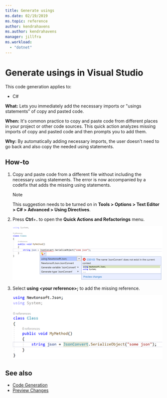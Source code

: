 ```yaml
---
title: Generate usings
ms.date: 02/19/2019
ms.topic: reference
author: kendrahavens
ms.author: kendrahavens
manager: jillfra
ms.workload:
  - "dotnet"
---
```

# Generate usings in Visual Studio

This code generation applies to:

- C#

**What:** Lets you immediately add the necessary imports or "usings statements" of copy and pasted code.

**When:** It's common practice to copy and paste code from different places in your project or other code sources. This quick action analyzes missing imports of copy and pasted code and then prompts you to add them.

**Why:** By automatically adding necessary imports, the user doesn't need to go back and also copy the needed using statements.

## How-to

1. Copy and paste code from a different file without including the necessary using statements. The error is now accompanied by a codefix that adds the missing using statements.

    > [!NOTE] 
    > This suggestion needs to be turned on in **Tools > Options > Text Editor > C# > Advanced > Using Directives**.

2. Press **Ctrl**+**.** to open the **Quick Actions and Refactorings** menu. 

    ![Generate usings](media/generate-using-codefix.png)

3. Select **using \<your reference\>;** to add the missing reference.

    ![Generate usings result](media/generate-using-result.png)

## See also

- [Code Generation](../code-generation-in-visual-studio.md)
- [Preview Changes](../../ide/preview-changes.md)
